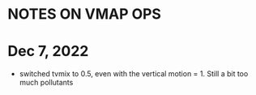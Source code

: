 NOTES ON VMAP OPS
================



Dec 7, 2022
============
* switched tvmix to 0.5, even with the vertical motion = 1. Still a bit too much pollutants


